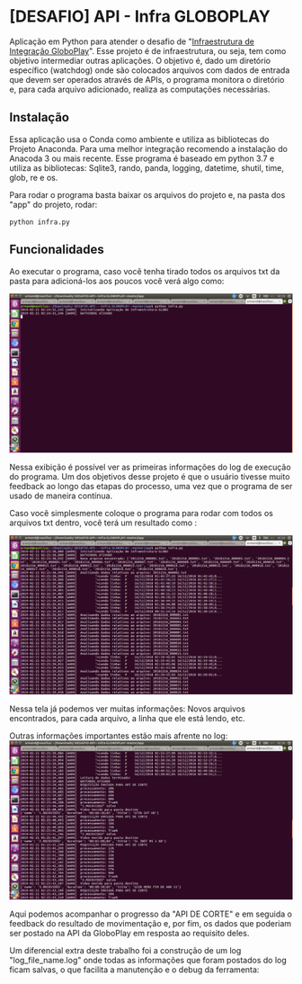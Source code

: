 # [DESAFIO] API - Infra GLOBOPLAY 
Aplicação em Python para atender o desafio de "[Infraestrutura de Integração GloboPlay](https://github.com/Lucas-Armand/-DESAFIO-API---Infra-GLOBOPLAY-/blob/master/docs/DESAFIO%20DE%20INTEGRA%C3%87%C3%83O.pdf)". Esse projeto é de infraestrutura, ou seja, tem como objetivo intermediar outras aplicações. O objetivo é, dado um diretório específico (watchdog) onde são colocados arquivos com dados de entrada que devem ser operados através de APIs, o programa monitora o diretório e, para cada arquivo adicionado, realiza as computações necessárias.

## Instalação

Essa aplicação usa o Conda como ambiente e utiliza as bibliotecas do Projeto Anaconda. Para uma melhor integração recomendo a instalação do Anacoda 3 ou mais recente. Esse programa é baseado em python 3.7 e utiliza as bibliotecas: Sqlite3, rando, panda, logging, datetime, shutil, time, glob, re e os.

Para rodar o programa basta baixar os arquivos do projeto e, na pasta dos "app" do projeto, rodar: 

```
python infra.py
```

## Funcionalidades
Ao executar o programa, caso você tenha tirado todos os arquivos txt da pasta para adicioná-los aos poucos você verá algo como:

![Tela inicial](https://github.com/Lucas-Armand/-DESAFIO-API---Infra-GLOBOPLAY-/blob/master/docs/imgs/Screenshot%20from%202019-02-21%2002-24-40.png)

Nessa exibição é possível ver as primeiras informações do log de execução do programa. Um dos objetivos desse projeto é que o usuário tivesse muito feedback ao longo das etapas do processo, uma vez que o programa de ser usado de maneira contínua.

Caso você simplesmente coloque o programa para rodar com todos os arquivos txt dentro, você terá um resultado como :

![Tela segunda](https://github.com/Lucas-Armand/-DESAFIO-API---Infra-GLOBOPLAY-/blob/master/docs/imgs/Screenshot%20from%202019-02-21%2002-26-31.png)

Nessa tela já podemos ver muitas informações: Novos arquivos encontrados, para cada arquivo, a linha que ele está lendo, etc.

Outras informações importantes estão mais afrente no log:
![Tela terceira](https://github.com/Lucas-Armand/-DESAFIO-API---Infra-GLOBOPLAY-/blob/master/docs/imgs/Screenshot%20from%202019-02-21%2002-26-59.png)

Aqui podemos acompanhar o progresso da "API DE CORTE" e em seguida o feedback do resultado de movimentação e, por fim, os dados que poderiam ser postado na API da GloboPlay em resposta ao requisito deles.

Um diferencial extra deste trabalho foi a construção de um log "log_file_name.log" onde todas as informações que foram postados do log ficam salvas, o que facilita a manutenção e o debug da ferramenta:
